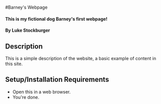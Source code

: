 #Barney's Webpage

#### This is my fictional dog Barney's first webpage!

#### By Luke Stockburger

## Description

This is a simple description of the website, a basic example of content in this site.

## Setup/Installation Requirements

* Open this in a web browser.
* You're done.
